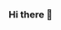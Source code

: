 ### Hi there 👋

<!--
**diebraga/diebraga** is a ✨ _special_ ✨ repository because its `README.md` (this file) appears on your GitHub profile.

[![Linkedin Badge](https://img.shields.io/badge/-LinkedIn-blue?style=flat-square&logo=Linkedin&logoColor=white&link=https://www.linkedin.com/in/diebraga/)](https://www.linkedin.com/in/diebraga/)
[![Linkedin Badge](https://img.shields.io/badge/-Instagram-purple?style=flat-square&logo=Instagram&logoColor=white&link=https://www.linkedin.com/in/diebraga/)](https://www.instagram.com/diebraga/)
[![Gmail Badge](https://img.shields.io/badge/-Gmail-c14438?style=flat-square&logo=Gmail&logoColor=white&link=mailto:diebraga.developer@gmail.com)](mailto:diebraga.developer@gmail.com)

I'm a Full Stack Developer tech lover a big nerdand React enthusiast! 😂🤷‍

![diebraga github stats](https://github-readme-stats.vercel.app/api?username=diebraga_icons=true&theme=radical)

[![Visitors](https://visitor-badge.glitch.me/badge?page_id=github/diebraga)](https://github.com/diebraga)
